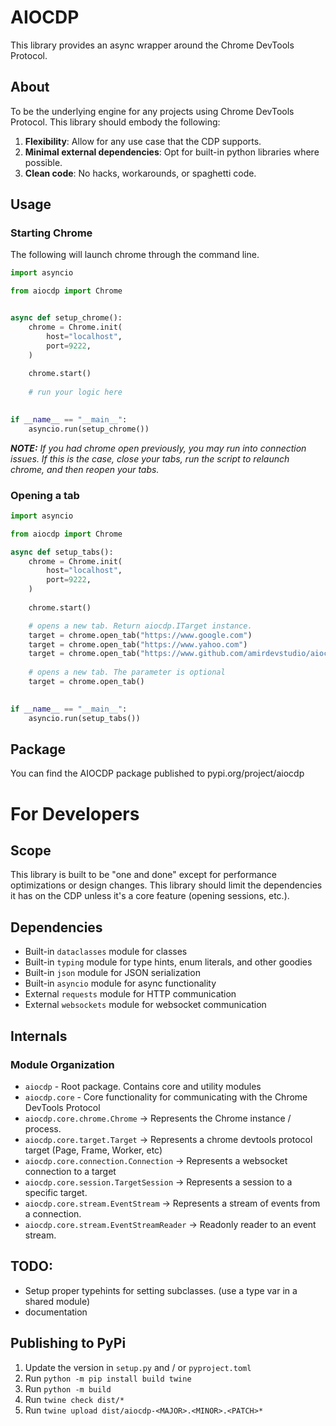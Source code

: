 # AIOCDP

This library provides an async wrapper around the Chrome DevTools Protocol.

## About

To be the underlying engine for any projects using Chrome DevTools Protocol. This library should embody the following:

1. **Flexibility**: Allow for any use case that the CDP supports.
2. **Minimal external dependencies**: Opt for built-in python libraries where possible.
3. **Clean code**: No hacks, workarounds, or spaghetti code.

## Usage

### Starting Chrome

The following will launch chrome through the command line.

```python
import asyncio

from aiocdp import Chrome


async def setup_chrome():
    chrome = Chrome.init(
        host="localhost",
        port=9222,
    )
    
    chrome.start()
    
    # run your logic here
    

if __name__ == "__main__":
    asyncio.run(setup_chrome())
```

_**NOTE:** If you had chrome open previously, you may run into connection issues.
If this is the case, close your tabs, run the script to relaunch chrome, and then reopen your tabs._

### Opening a tab

```python
import asyncio

from aiocdp import Chrome

async def setup_tabs():
    chrome = Chrome.init(
        host="localhost",
        port=9222,
    )
    
    chrome.start()

    # opens a new tab. Return aiocdp.ITarget instance.
    target = chrome.open_tab("https://www.google.com")
    target = chrome.open_tab("https://www.yahoo.com")
    target = chrome.open_tab("https://www.github.com/amirdevstudio/aiocdp")
    
    # opens a new tab. The parameter is optional
    target = chrome.open_tab()
    

if __name__ == "__main__":
    asyncio.run(setup_tabs())
```

## Package

You can find the AIOCDP package published to pypi.org/project/aiocdp

# For Developers

## Scope

This library is built to be "one and done" except for performance optimizations or design changes.
This library should limit the dependencies it has on the CDP unless it's a core feature (opening sessions, etc.).

## Dependencies

- Built-in `dataclasses` module for classes
- Built-in `typing` module for type hints, enum literals, and other goodies
- Built-in `json` module for JSON serialization
- Built-in `asyncio` module for async functionality
- External `requests` module for HTTP communication
- External `websockets` module for websocket communication
## Internals

### Module Organization

- `aiocdp` - Root package. Contains core and utility modules
- `aiocdp.core` - Core functionality for communicating with the Chrome DevTools Protocol
- `aiocdp.core.chrome.Chrome` -> Represents the Chrome instance / process.
- `aiocdp.core.target.Target` -> Represents a chrome devtools protocol target (Page, Frame, Worker, etc)
- `aiocdp.core.connection.Connection` -> Represents a websocket connection to a target
- `aiocdp.core.session.TargetSession` -> Represents a session to a specific target.
- `aiocdp.core.stream.EventStream` -> Represents a stream of events from a connection.
- `aiocdp.core.stream.EventStreamReader` -> Readonly reader to an event stream.

## TODO:

- Setup proper typehints for setting subclasses. (use a type var in a shared module)
- documentation

## Publishing to PyPi

1. Update the version in `setup.py` and / or `pyproject.toml`
2. Run `python -m pip install build twine`
3. Run `python -m build`
4. Run `twine check dist/*`
5. Run `twine upload dist/aiocdp-<MAJOR>.<MINOR>.<PATCH>*`
